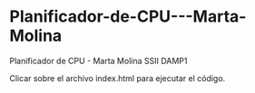 # Planificador-de-CPU---Marta-Molina
Planificador de CPU - Marta Molina SSII DAMP1


Clicar sobre el archivo index.html para ejecutar el código.